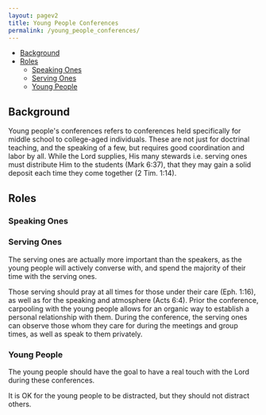```yaml
---
layout: pagev2
title: Young People Conferences
permalink: /young_people_conferences/
---
```

- [Background](#background)
- [Roles](#roles)
  - [Speaking Ones](#speaking-ones)
  - [Serving Ones](#serving-ones)
  - [Young People](#young-people)

## Background

Young people's conferences refers to conferences held specifically for middle school to college-aged individuals. These are not just for doctrinal teaching, and the speaking of a few, but requires good coordination and labor by all. While the Lord supplies, His many stewards i.e. serving ones must distribute Him to the students (Mark 6:37), that they may gain a solid deposit each time they come together (2 Tim. 1:14).

## Roles

### Speaking Ones

### Serving Ones

The serving ones are actually more important than the speakers, as the young people will actively converse with, and spend the majority of their time with the serving ones.

Those serving should pray at all times for those under their care (Eph. 1:16), as well as for the speaking and atmosphere (Acts 6:4). Prior the conference, carpooling with the young people allows for an organic way to establish a personal relationship with them. During the conference, the serving ones can observe those whom they care for during the meetings and group times, as well as speak to them privately.

### Young People

The young people should have the goal to have a real touch with the Lord during these conferences. 

It is OK for the young people to be distracted, but they should not distract others.